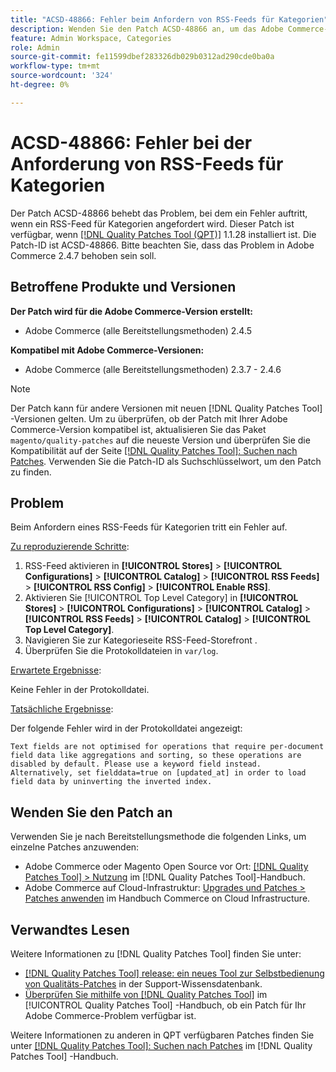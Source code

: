 ```yaml
---
title: "ACSD-48866: Fehler beim Anfordern von RSS-Feeds für Kategorien"
description: Wenden Sie den Patch ACSD-48866 an, um das Adobe Commerce-Problem zu beheben, bei dem bei der Anforderung von RSS-Feeds für Kategorien ein Fehler auftritt.
feature: Admin Workspace, Categories
role: Admin
source-git-commit: fe11599dbef283326db029b0312ad290cde0ba0a
workflow-type: tm+mt
source-wordcount: '324'
ht-degree: 0%

---
```


# ACSD-48866: Fehler bei der Anforderung von RSS-Feeds für Kategorien

Der Patch ACSD-48866 behebt das Problem, bei dem ein Fehler auftritt, wenn ein RSS-Feed für Kategorien angefordert wird. Dieser Patch ist verfügbar, wenn [[!DNL Quality Patches Tool (QPT)]](https://experienceleague.adobe.com/en/docs/commerce-knowledge-base/kb/announcements/commerce-announcements/magento-quality-patches-released-new-tool-to-self-serve-quality-patches) 1.1.28 installiert ist. Die Patch-ID ist ACSD-48866. Bitte beachten Sie, dass das Problem in Adobe Commerce 2.4.7 behoben sein soll.

## Betroffene Produkte und Versionen

**Der Patch wird für die Adobe Commerce-Version erstellt:**

* Adobe Commerce (alle Bereitstellungsmethoden) 2.4.5

**Kompatibel mit Adobe Commerce-Versionen:**

* Adobe Commerce (alle Bereitstellungsmethoden) 2.3.7 - 2.4.6

>[!NOTE]
>
>Der Patch kann für andere Versionen mit neuen [!DNL Quality Patches Tool] -Versionen gelten. Um zu überprüfen, ob der Patch mit Ihrer Adobe Commerce-Version kompatibel ist, aktualisieren Sie das Paket `magento/quality-patches` auf die neueste Version und überprüfen Sie die Kompatibilität auf der Seite [[!DNL Quality Patches Tool]: Suchen nach Patches](https://experienceleague.adobe.com/tools/commerce-quality-patches/index.html). Verwenden Sie die Patch-ID als Suchschlüsselwort, um den Patch zu finden.

## Problem

Beim Anfordern eines RSS-Feeds für Kategorien tritt ein Fehler auf.

<u>Zu reproduzierende Schritte</u>:

1. RSS-Feed aktivieren in **[!UICONTROL Stores]** > **[!UICONTROL Configurations]** > **[!UICONTROL Catalog]** > **[!UICONTROL RSS Feeds]** > **[!UICONTROL RSS Config]** > **[!UICONTROL Enable RSS]**.
1. Aktivieren Sie [!UICONTROL Top Level Category] in **[!UICONTROL Stores]** > **[!UICONTROL Configurations]** > **[!UICONTROL Catalog]** > **[!UICONTROL RSS Feeds]** > **[!UICONTROL Catalog]** > **[!UICONTROL Top Level Category]**.
1. Navigieren Sie zur Kategorieseite RSS-Feed-Storefront .
1. Überprüfen Sie die Protokolldateien in `var/log`.

<u>Erwartete Ergebnisse</u>:

Keine Fehler in der Protokolldatei.

<u>Tatsächliche Ergebnisse</u>:

Der folgende Fehler wird in der Protokolldatei angezeigt:

```
Text fields are not optimised for operations that require per-document field data like aggregations and sorting, so these operations are disabled by default. Please use a keyword field instead. Alternatively, set fielddata=true on [updated_at] in order to load field data by uninverting the inverted index.
```

## Wenden Sie den Patch an

Verwenden Sie je nach Bereitstellungsmethode die folgenden Links, um einzelne Patches anzuwenden:

* Adobe Commerce oder Magento Open Source vor Ort: [[!DNL Quality Patches Tool] > Nutzung](/help/tools/quality-patches-tool/usage.md) im [!DNL Quality Patches Tool]-Handbuch.
* Adobe Commerce auf Cloud-Infrastruktur: [Upgrades und Patches > Patches anwenden](https://experienceleague.adobe.com/docs/commerce-cloud-service/user-guide/develop/upgrade/apply-patches.html) im Handbuch Commerce on Cloud Infrastructure.

## Verwandtes Lesen

Weitere Informationen zu [!DNL Quality Patches Tool] finden Sie unter:

* [[!DNL Quality Patches Tool] release: ein neues Tool zur Selbstbedienung von Qualitäts-Patches](https://experienceleague.adobe.com/en/docs/commerce-knowledge-base/kb/announcements/commerce-announcements/magento-quality-patches-released-new-tool-to-self-serve-quality-patches) in der Support-Wissensdatenbank.
* [Überprüfen Sie mithilfe von  [!DNL Quality Patches Tool]](/help/tools/quality-patches-tool/patches-available-in-qpt/check-patch-for-magento-issue-with-magento-quality-patches.md) im [!UICONTROL Quality Patches Tool] -Handbuch, ob ein Patch für Ihr Adobe Commerce-Problem verfügbar ist.


Weitere Informationen zu anderen in QPT verfügbaren Patches finden Sie unter [[!DNL Quality Patches Tool]: Suchen nach Patches](https://experienceleague.adobe.com/tools/commerce-quality-patches/index.html) im [!DNL Quality Patches Tool] -Handbuch.
